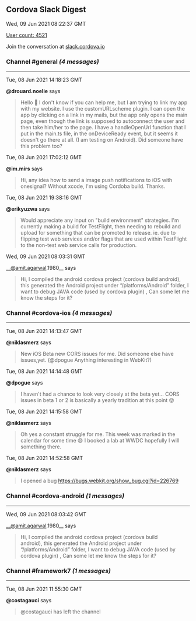 ## Cordova Slack Digest
Wed, 09 Jun 2021 08:22:37 GMT

[User count: 4521](https://cordova.slack.com/)


Join the conversation at [slack.cordova.io](http://slack.cordova.io/)

### __Channel #general__ _(4 messages)_
---

Tue, 08 Jun 2021 14:18:23 GMT

__@drouard.noelie__ says 
> Hello 🙂 I don't know if you can help me, but I am trying to link my app with my website. I use the customURLscheme plugin.
> I can open the app by clicking on a link in my mails, but the app only opens the main page, even though the link is supposed to autoconnect the user and then take him/her to the page.
> I have a handleOpenUrl function that I put in the main.ts file, in the onDeviceReady event, but it seems it doesn't go there at all. (I am testing on Android). Did someone have this problem too?
> 

Tue, 08 Jun 2021 17:02:12 GMT

__@im.mirs__ says 
> Hi, any idea how to send a image push notifications to iOS with onesignal? Without xcode, I'm using Cordoba build. Thanks.
> 

Tue, 08 Jun 2021 19:38:16 GMT

__@erikyuzwa__ says 
> Would appreciate any input on "build environment" strategies. I'm currently making a build for TestFlight, then needing to rebuild and upload for something that can be promoted to release. ie. due to flipping test web services and/or flags that are used within TestFlight to the non-test web service calls for production.
> 

Wed, 09 Jun 2021 08:03:31 GMT

__@amit.agarwal.1980__ says 
> Hi, I compiled the android  cordova project (cordova build android),  this generated the Android project under “/platforms/Android” folder, I want to debug JAVA code (used by cordova plugin) , Can some let me know the steps for it?
> 

### __Channel #cordova-ios__ _(4 messages)_
---

Tue, 08 Jun 2021 14:13:47 GMT

__@niklasmerz__ says 
> New iOS Beta new CORS issues for me. Did someone else have issues,yet. (@dpogue Anything interesting in WebKit?)
> 

Tue, 08 Jun 2021 14:14:48 GMT

__@dpogue__ says 
> I haven't had a chance to look very closely at the beta yet... CORS issues in beta 1 or 2 is basically a yearly tradition at this point 😛
> 

Tue, 08 Jun 2021 14:15:58 GMT

__@niklasmerz__ says 
> Oh yes a constant struggle for me. This week was marked in the calendar for some time 😄 I booked a lab at WWDC hopefully I will something there.
> 

Tue, 08 Jun 2021 14:52:58 GMT

__@niklasmerz__ says 
> I opened a bug <https://bugs.webkit.org/show_bug.cgi?id=226769>
> 

### __Channel #cordova-android__ _(1 messages)_
---

Wed, 09 Jun 2021 08:03:42 GMT

__@amit.agarwal.1980__ says 
> Hi, I compiled the android cordova project (cordova build android), this generated the Android project under “/platforms/Android” folder, I want to debug JAVA code (used by cordova plugin) , Can some let me know the steps for it?
> 

### __Channel #framework7__ _(1 messages)_
---

Tue, 08 Jun 2021 11:55:30 GMT

__@costagauci__ says 
> @costagauci has left the channel
> 
